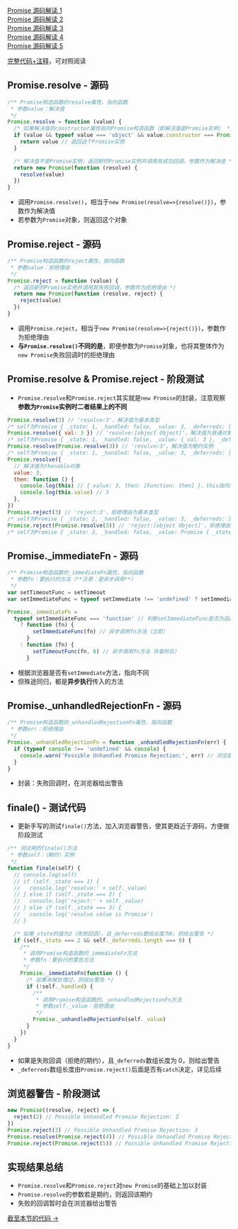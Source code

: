 <a href="https://github.com/simon9124/my_demos/blob/master/%E6%BA%90%E7%A0%81%E8%A7%A3%E8%AF%BB%E7%B3%BB%E5%88%97/javascript/Promise/Promise%E6%BA%90%E7%A0%81%E8%A7%A3%E8%AF%BB1.md" target="_blank">Promise 源码解读 1</a><br>
<a href="https://github.com/simon9124/my_demos/blob/master/%E6%BA%90%E7%A0%81%E8%A7%A3%E8%AF%BB%E7%B3%BB%E5%88%97/javascript/Promise/Promise%E6%BA%90%E7%A0%81%E8%A7%A3%E8%AF%BB2.md" target="_blank">Promise 源码解读 2</a><br>
<a href="https://github.com/simon9124/my_demos/blob/master/%E6%BA%90%E7%A0%81%E8%A7%A3%E8%AF%BB%E7%B3%BB%E5%88%97/javascript/Promise/Promise%E6%BA%90%E7%A0%81%E8%A7%A3%E8%AF%BB3.md" target="_blank">Promise 源码解读 3</a><br>
<a href="https://github.com/simon9124/my_demos/blob/master/%E6%BA%90%E7%A0%81%E8%A7%A3%E8%AF%BB%E7%B3%BB%E5%88%97/javascript/Promise/Promise%E6%BA%90%E7%A0%81%E8%A7%A3%E8%AF%BB4.md" target="_blank">Promise 源码解读 4</a><br>
<a href="https://github.com/simon9124/my_demos/blob/master/%E6%BA%90%E7%A0%81%E8%A7%A3%E8%AF%BB%E7%B3%BB%E5%88%97/javascript/Promise/Promise%E6%BA%90%E7%A0%81%E8%A7%A3%E8%AF%BB5.md" target="_blank">Promise 源码解读 5</a><br>

<a href="" target="_blank">完整代码+注释</a>，可对照阅读

## Promise.resolve - 源码

```js
/** Promise构造函数的resolve属性，指向函数
 * 参数value：解决值
 */
Promise.resolve = function (value) {
  /* 如果解决值的constructor属性指向Promise构造函数（即解决值是Promise实例） */
  if (value && typeof value === 'object' && value.constructor === Promise) {
    return value // 返回这个Promise实例
  }

  /* 解决值不是Promise实例，返回新的Promise实例并调用其成功回调，参数作为解决值 */
  return new Promise(function (resolve) {
    resolve(value)
  })
}
```

- 调用`Promise.resolve()`，相当于`new Promise(resolve=>{resolve()})`，参数作为解决值
- 若参数为`Promise`对象，则返回这个对象

## Promise.reject - 源码

```js
/** Promise构造函数的reject属性，指向函数
 * 参数value：拒绝理由
 */
Promise.reject = function (value) {
  /* 返回新的Promise实例并调用其失败回调，参数作为拒绝理由 */
  return new Promise(function (resolve, reject) {
    reject(value)
  })
}
```

- 调用`Promise.reject`，相当于`new Promise(resolve=>{reject()})`，参数作为拒绝理由
- **与`Promise.resolve()`不同的是**，即便参数为`Promise`对象，也将其整体作为`new Promise`失败回调时的拒绝理由

## Promise.resolve & Promise.reject - 阶段测试

- `Promise.resolve`和`Promise.reject`其实就是`new Promise`的封装，注意观察**参数为`Promise`实例时二者结果上的不同**

```js
Promise.resolve(3) // 'resolve:3'，解决值为基本类型
/* self为Promise { _state: 1, _handled: false, _value: 3, _deferreds: [] } */
Promise.resolve({ val: 3 }) // 'resolve:[object Object]'，解决值为普通对象
/* self为Promise { _state: 1, _handled: false, _value: { val: 3 }, _deferreds: [] } */
Promise.resolve(Promise.resolve(3)) // 'resolve:3'，解决值为期约实例
/* self为Promise { _state: 1, _handled: false, _value: 3, _deferreds: [] } */
Promise.resolve({
  // 解决值为thenable对象
  value: 3,
  then: function () {
    console.log(this) // { value: 3, then: [Function: then] }，this指向解决值本身
    console.log(this.value) // 3
  },
})
Promise.reject(3) // 'reject:3'，拒绝理由为基本类型
/* self为Promise { _state: 2, _handled: false, _value: 3, _deferreds: [] } */
Promise.reject(Promise.resolve(3)) // 'reject:[object Object]'，拒绝理由为期约实例（此处与Promise.resolve()区分）
/* self为Promise { _state: 2, _handled: false, _value: Promise { _state: 1, _handled: false, _value: 3, _deferreds: [] }, _deferreds: [] } */
```

## Promise.\_immediateFn - 源码

```js
/** Promise构造函数的_immediateFn属性，指向函数
 * 参数fn：要执行的方法（**注意：是异步调用**）
 */
var setTimeoutFunc = setTimeout
var setImmediateFunc = typeof setImmediate !== 'undefined' ? setImmediate : null // 判断浏览器是否有setImmediate方法

Promise._immediateFn =
  typeof setImmediateFunc === 'function' // 判断setImmediateFunc是否为函数对象
    ? function (fn) {
        setImmediateFunc(fn) // 异步调用fn方法（立即）
      }
    : function (fn) {
        setTimeoutFunc(fn, 0) // 异步调用fn方法（0毫秒后）
      }
```

- 根据浏览器是否有`setImmediate`方法，指向不同
- 但殊途同归，都是**异步执行**传入的方法

## Promise.\_unhandledRejectionFn - 源码

```js
/** Promise构造函数的_unhandledRejectionFn属性，指向函数
 * 参数err：拒绝理由
 */
Promise._unhandledRejectionFn = function _unhandledRejectionFn(err) {
  if (typeof console !== 'undefined' && console) {
    console.warn('Possible Unhandled Promise Rejection:', err) // 浏览器给出警告
  }
}
```

- 封装：失败回调时，在浏览器给出警告

## finale() - 测试代码

- 更新手写的测试`finale()`方法，加入浏览器警告，使其更趋近于源码，方便做阶段测试

```js
/** 测试用的finale()方法
 * 参数self：（期约）实例
 */
function finale(self) {
  // console.log(self)
  // if (self._state === 1) {
  //   console.log('resolve:' + self._value)
  // } else if (self._state === 2) {
  //   console.log('reject:' + self._value)
  // } else if (self._state === 3) {
  //   console.log('resolve value is Promise')
  // }

  /* 如果_state的值为2（失败回调），且_deferreds数组长度为0，则给出警告 */
  if (self._state === 2 && self._deferreds.length === 0) {
    /**
     * 调用Promise构造函数的_immediateFn方法
     * 参数fn：要执行的警告方法
     */
    Promise._immediateFn(function () {
      /* 如果未被处理过，则给出警告 */
      if (!self._handled) {
        /**
         * 调用Promise构造函数的._unhandledRejectionFn方法
         * 参数self._value：拒绝理由
         */
        Promise._unhandledRejectionFn(self._value)
      }
    })
  }
}
```

- 如果是失败回调（拒绝的期约），且`_deferreds`数组长度为 0，则给出警告
- `_deferreds`数组长度由`Promise.reject()`后面是否有`catch`决定，详见后续

## 浏览器警告 - 阶段测试

```js
new Promise((resolve, reject) => {
  reject(2) // Possible Unhandled Promise Rejection: 2
})
Promise.reject(3) // Possible Unhandled Promise Rejection: 3
Promise.resolve(Promise.reject(4)) // Possible Unhandled Promise Rejection: 4
Promise.reject(Promise.reject(5)) // Possible Unhandled Promise Rejection: Promise { _state: 2, _handled: false, _value: 5, _deferreds: [] }
```

## 实现结果总结

- `Promise.resolve`和`Promise.reject`对`new Promise`的基础上加以封装
- `Promise.resolve`的参数若是期约，则返回该期约
- 失败的回调暂时会在浏览器给出警告

<a href="https://github.com/simon9124/my_demos/blob/master/%E6%BA%90%E7%A0%81%E8%A7%A3%E8%AF%BB%E7%B3%BB%E5%88%97/javascript/Promise/Promise%E6%BA%90%E7%A0%81%E8%A7%A3%E8%AF%BB2.js" target="_blank">截至本节的代码 →</a>
